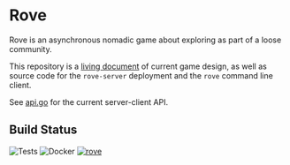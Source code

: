 Rove
====

Rove is an asynchronous nomadic game about exploring as part of a loose community.

This repository is a [living document](https://github.com/mdiluz/rove/tree/master/docs) of current game design, as well as source code for the `rove-server` deployment and the `rove` command line client.

See [api.go](https://github.com/mdiluz/rove/blob/master/pkg/rove/api.go) for the current server-client API.

Build Status
------------
![Tests](https://github.com/mdiluz/rove/workflows/Tests/badge.svg) ![Docker](https://github.com/mdiluz/rove/workflows/Docker/badge.svg) [![rove](https://snapcraft.io//rove/badge.svg)](https://snapcraft.io/rove)

